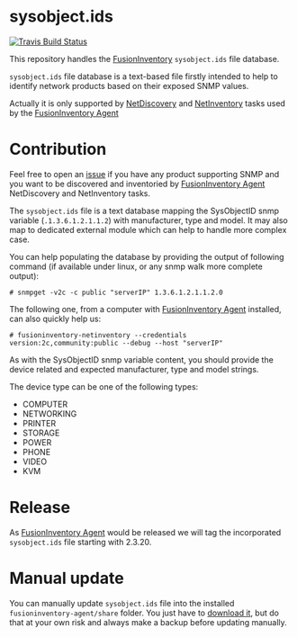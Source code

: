 
# sysobject.ids

[![Travis Build Status](https://travis-ci.org/fusioninventory/sysobject.ids.svg?branch=master)](https://travis-ci.org/fusioninventory/sysobject.ids)

This repository handles the [FusionInventory](http://fusioninventory.org/) `sysobject.ids` file database.

`sysobject.ids` file database is a text-based file firstly intended to help to
identify network products based on their exposed SNMP values.

Actually it is only supported by
 [NetDiscovery](https://github.com/fusioninventory/fusioninventory-agent/blob/2.3.x/lib/FusionInventory/Agent/Task/NetDiscovery.pm)
 and [NetInventory](https://github.com/fusioninventory/fusioninventory-agent/blob/2.3.x/lib/FusionInventory/Agent/Task/NetInventory.pm)
  tasks used by the [FusionInventory Agent](https://github.com/fusioninventory/fusioninventory-agent)

# Contribution

Feel free to open an [issue](https://github.com/fusioninventory/sysobject.ids/issues) if you have any product supporting SNMP and you want to be discovered and inventoried by [FusionInventory Agent](https://github.com/fusioninventory/fusioninventory-agent) NetDiscovery and NetInventory tasks.

The `sysobject.ids` file is a text database mapping the SysObjectID snmp variable (`.1.3.6.1.2.1.1.2`) with manufacturer, type and model. It may also map to dedicated external module which can help to handle more complex case.

You can help populating the database by providing the output of following command (if available under linux, or any snmp walk more complete output):
```
# snmpget -v2c -c public "serverIP" 1.3.6.1.2.1.1.2.0
```

The following one, from a computer with [FusionInventory Agent](https://github.com/fusioninventory/fusioninventory-agent) installed, can also quickly help us:
```
# fusioninventory-netinventory --credentials version:2c,community:public --debug --host "serverIP"
```

As with the SysObjectID snmp variable content, you should provide the device related and expected manufacturer, type and model strings.

The device type can be one of the following types:
* COMPUTER
* NETWORKING
* PRINTER
* STORAGE
* POWER
* PHONE
* VIDEO
* KVM

# Release

As [FusionInventory Agent](https://github.com/fusioninventory/fusioninventory-agent/releases) would be released we will tag the incorporated `sysobject.ids` file starting with 2.3.20.

# Manual update

You can manually update `sysobject.ids` file into the installed `fusioninventory-agent/share` folder. You just have to [download it](https://github.com/fusioninventory/sysobject.ids/raw/master/sysobject.ids),
but do that at your own risk and always make a backup before updating manually.
